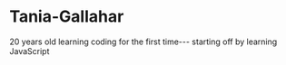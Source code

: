 # Tania-Gallahar
20 years old learning coding for the first time--- starting off by learning JavaScript 

